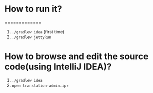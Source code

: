 # How to run it?
=============
1. `./gradlew idea` (first time)
2. `./gradlew jettyRun`

How to browse and edit the source code(using IntelliJ IDEA)?
=============
1. `./gradlew idea`
2. `open translation-admin.ipr`

